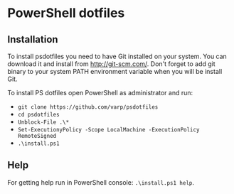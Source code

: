 ﻿# PowerShell dotfiles

## Installation
To install psdotfiles you need to have Git installed on your system. You can download it and install from http://git-scm.com/. Don't forget to add git binary to your system PATH environment variable when you will be install Git.

To install PS dotfiles open PowerShell as administrator and run:
* `git clone https://github.com/varp/psdotfiles`
* `cd psdotfiles`
* `Unblock-File .\*`
* `Set-ExecutionyPolicy -Scope LocalMachine -ExecutionPolicy RemoteSigned`
* `.\install.ps1`

## Help 
For getting help run in PowerShell console: `.\install.ps1 help`.
